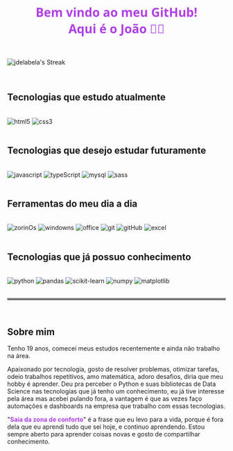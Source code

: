 <div align=center>
<h1 style="font-family:system-ui, -apple-system, BlinkMacSystemFont, 'Segoe UI', Roboto, Oxygen, Ubuntu, Cantarell, 'Open Sans', 'Helvetica Neue', sans-serif; color:#AF3FE7">Bem vindo ao meu GitHub!<br>Aqui é o João 👋🏽</h1>
</div><br/>

![jdelabela's Streak](https://github-readme-streak-stats.herokuapp.com/?user=jdelabela&theme=midnight-purple&hide_border=true)

<br/>

## Tecnologias que estudo atualmente

<div style="display= inline_block"><br/>
    <img alt="html5" src="https://img.shields.io/badge/HTML5-E34F26?style=for-the-badge&logo=html5&logoColor=white"/>
    <img alt="css3" src="https://img.shields.io/badge/CSS3-1572B6?style=for-the-badge&logo=css3&logoColor=white"/>
</div><br/>

## Tecnologias que desejo estudar futuramente

<div style="display= inline_block"><br/>
    <img alt="javascript" src="https://img.shields.io/badge/JavaScript-323330?style=for-the-badge&logo=javascript&logoColor=F7DF1E"/>
    <img alt="typeScript" src="https://img.shields.io/badge/TypeScript-007ACC?style=for-the-badge&logo=typescript&logoColor=white"/>
    <img alt="mysql" src="https://img.shields.io/badge/MySQL-00000F?style=for-the-badge&logo=mysql&logoColor=white"/>
    <img alt="sass" src="https://img.shields.io/badge/Sass-CC6699?style=for-the-badge&logo=sass&logoColor=white"/>
</div><br/>

## Ferramentas do meu dia a dia

<div style="display= inline_block"><br/>
    <img alt="zorinOs" src="https://img.shields.io/badge/Zorin%20OS-0CC1F3?style=for-the-badge&logo=zorin&logoColor=white"/>
    <img alt="windowns" src="https://img.shields.io/badge/Windows-0078D6?style=for-the-badge&logo=windows&logoColor=white"/>
    <img alt="office" src="https://img.shields.io/badge/Microsoft_Office-D83B01?style=for-the-badge&logo=microsoft-office&logoColor=white"/>
    <img alt="git" src="https://img.shields.io/badge/GIT-E44C30?style=for-the-badge&logo=git&logoColor=white"/>
    <img alt="gitHub" src="https://img.shields.io/badge/GitHub-100000?style=for-the-badge&logo=github&logoColor=white"/>
    <img alt="excel" src="https://img.shields.io/badge/Microsoft_Excel-217346?style=for-the-badge&logo=microsoft-excel&logoColor=white"/>
</div><br/>

## Tecnologias que já possuo conhecimento

<div style="display= inline_block"><br/>
    <img alt="python" src="https://img.shields.io/badge/python-3670A0?style=for-the-badge&logo=python&logoColor=ffdd54"/>
    <img alt="pandas" src="https://img.shields.io/badge/pandas-%23150458.svg?style=for-the-badge&logo=pandas&logoColor=white"/>
    <img alt="scikit-learn" src="https://img.shields.io/badge/scikit--learn-%23F7931E.svg?style=for-the-badge&logo=scikit-learn&logoColor=white"/>
    <img alt="numpy" src="https://img.shields.io/badge/numpy-%23013243.svg?style=for-the-badge&logo=numpy&logoColor=white"/>
    <img alt="matplotlib" src="https://img.shields.io/badge/Matplotlib-%23ffffff.svg?style=for-the-badge&logo=Matplotlib&logoColor=black"/>
</div><br/>

<hr style="border-top: 4px solid #8c8b8b"/><br/>

## Sobre mim

<p>Tenho 19 anos, comecei meus estudos recentemente e ainda não trabalho na área.

Apaixonado por tecnologia, gosto de resolver problemas, otimizar tarefas, odeio trabalhos repetitivos, amo matemática, adoro desafios, diria que meu hobby é aprender. Deu pra perceber o Python e suas bibliotecas de Data Science nas tecnologias que já tenho um conhecimento, eu já tive interesse pela área mas acebei pulando fora, a vantagem é que as vezes faço automações e dashboards na empresa que trabalho com essas tecnologias.

"<strong style="color: #AF3FE7 ">Saia da zona de conforto</strong>" é a frase que eu levo para a vida, porque é fora dela que eu aprendi tudo que sei hoje, e continuo aprendendo. Estou sempre aberto para aprender coisas novas e gosto de compartilhar conhecimento.
</p>
